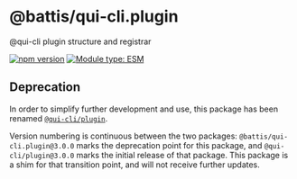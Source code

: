 # @battis/qui-cli.plugin

@qui-cli plugin structure and registrar

[![npm version](https://badge.fury.io/js/@battis%2Fqui-cli.plugin.svg)](https://npmjs.com/package/@battis/qui-cli.plugin)
[![Module type: ESM](https://img.shields.io/badge/module%20type-esm-brightgreen)](https://nodejs.org/api/esm.html)

## Deprecation

In order to simplify further development and use, this package has been renamed [`@qui-cli/plugin`](https://npmjs.com/package/@qui-cli/plugin).

Version numbering is continuous between the two packages: `@battis/qui-cli.plugin@3.0.0` marks the deprecation point for this package, and `@qui-cli/plugin@3.0.0` marks the initial release of that package. This package is a shim for that transition point, and will not receive further updates.
